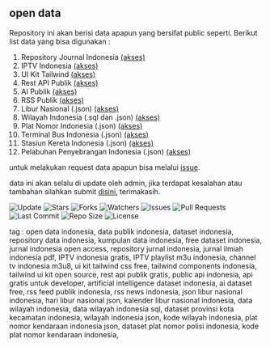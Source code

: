 ## open data

Repository ini akan berisi data apapun yang bersifat public seperti. Berikut
list data yang bisa digunakan :

1. Repository Journal Indonesia
   [(akses)](https://github.com/fajriyan/open-data/blob/main/journal-idn.md)
2. IPTV Indonesia
   [(akses)](https://github.com/fajriyan/open-data/blob/main/iptv-indonesia.m3u)
3. UI Kit Tailwind
   [(akses)](https://github.com/fajriyan/open-data/blob/main/ui-kit.md)
4. Rest API Publik
   [(akses)](https://github.com/fajriyan/open-data/blob/main/public-api.md)
5. AI Publik [(akses)](https://github.com/fajriyan/open-data/blob/main/ai.md)
6. RSS Publik [(akses)](https://github.com/fajriyan/open-data/blob/main/rss.md)
7. Libur Nasional (.json)
   [(akses)](https://github.com/fajriyan/open-data/blob/main/libur-nasional)
8. Wilayah Indonesia (.sql dan .json)
   [(akses)](https://github.com/fajriyan/open-data/blob/main/wilayah-indonesia)
9. Plat Nomor Indonesia (.json)
   [(akses)](https://github.com/fajriyan/open-data/blob/main/plat-nomor-indonesia)
10. Terminal Bus Indonesia (.json)
    [(akses)](https://github.com/fajriyan/open-data/blob/main/transportasi/terminal-bus-indonesia.json)
11. Stasiun Kereta Indonesia (.json)
    [(akses)](https://github.com/fajriyan/open-data/blob/main/transportasi/stasiun-kereta-indonesia.json)
12. Pelabuhan Penyebrangan Indonesia (.json)
    [(akses)](https://github.com/fajriyan/open-data/blob/main/transportasi/pelabuhan-penyebrangan.json)

untuk melakukan request data apapun bisa melalui
[issue](https://github.com/fajriyan/open-data/issues/new).

data ini akan selalu di update oleh admin, jika terdapat kesalahan atau tambahan
silahkan submit [disini](mailto:fajriyan20@gmail.com), terimakasih.

![Update](https://img.shields.io/github/last-commit/fajriyan/open-repository?label=last%20update)
![Stars](https://img.shields.io/github/stars/fajriyan/open-data?style=social)
![Forks](https://img.shields.io/github/forks/fajriyan/open-data?style=social)
![Watchers](https://img.shields.io/github/watchers/fajriyan/open-data?style=social)
![Issues](https://img.shields.io/github/issues/fajriyan/open-data)
![Pull Requests](https://img.shields.io/github/issues-pr/fajriyan/open-data)
![Last Commit](https://img.shields.io/github/last-commit/fajriyan/open-data?label=last%20update)
![Repo Size](https://img.shields.io/github/repo-size/fajriyan/open-data)
![License](https://img.shields.io/github/license/fajriyan/open-data)

tag : open data indonesia, data publik indonesia, dataset indonesia, repository
data indonesia, kumpulan data indonesia, free dataset indonesia, jurnal
indonesia open access, repository jurnal indonesia, jurnal ilmiah indonesia pdf,
IPTV indonesia gratis, IPTV playlist m3u indonesia, channel tv indonesia m3u8,
ui kit tailwind css free, tailwind components indonesia, tailwind ui kit open
source, rest api publik gratis, public api indonesia, api gratis untuk
developer, artificial intelligence dataset indonesia, ai dataset free, rss feed
publik indonesia, rss news indonesia, json libur nasional indonesia, hari libur
nasional json, kalender libur nasional indonesia, data wilayah indonesia, data
wilayah indonesia sql, dataset provinsi kota kecamatan indonesia, wilayah
indonesia json, kode wilayah indonesia, plat nomor kendaraan indonesia json,
dataset plat nomor polisi indonesia, kode plat nomor kendaraan indonesia,
